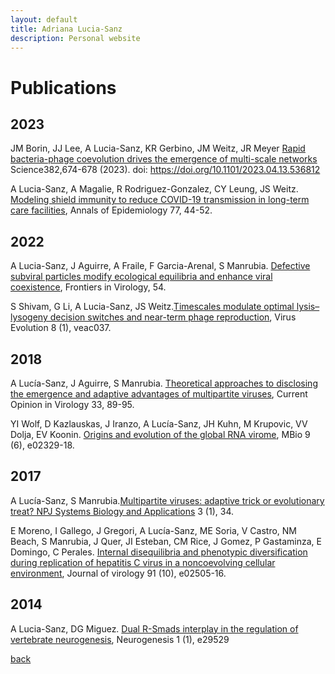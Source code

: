```yaml
---
layout: default
title: Adriana Lucia-Sanz
description: Personal website
---
```


# Publications

## 2023

JM Borin, JJ Lee, A Lucia-Sanz, KR Gerbino, JM Weitz, JR Meyer <a href="https://www.science.org/doi/10.1126/science.adi5536">Rapid bacteria-phage coevolution drives the emergence of multi-scale networks</a> Science382,674-678 (2023). doi: https://doi.org/10.1101/2023.04.13.536812 

A Lucia-Sanz, A Magalie, R Rodriguez-Gonzalez, CY Leung, JS Weitz. <a href="https://www.sciencedirect.com/science/article/pii/S104727972200268X">Modeling shield immunity to reduce COVID-19 transmission in long-term care facilities</a>, Annals of Epidemiology 77, 44-52.

## 2022

A Lucia-Sanz, J Aguirre, A Fraile, F Garcia-Arenal, S Manrubia. <a href="https://www.frontiersin.org/articles/10.3389/fviro.2022.929851/full?&utm_source=Email_to_authors_&utm_medium=Email&utm_content=T1_11.5e1_author&utm_campaign=Email_publication&field=&journalName=Frontiers_in_Virology&id=929851">Defective subviral particles modify ecological equilibria and enhance viral coexistence</a>,
Frontiers in Virology, 54.

S Shivam, G Li, A Lucia-Sanz, JS Weitz.<a href="https://academic.oup.com/ve/article/8/1/veac037/6577223">Timescales modulate optimal lysis–lysogeny decision switches and near-term phage reproduction</a>,
Virus Evolution 8 (1), veac037.

## 2018

A Lucía-Sanz, J Aguirre, S Manrubia. <a href="https://www.sciencedirect.com/science/article/pii/S1879625718300385">Theoretical approaches to disclosing the emergence and adaptive advantages of multipartite viruses</a>, Current Opinion in Virology 33, 89-95.

YI Wolf, D Kazlauskas, J Iranzo, A Lucía-Sanz, JH Kuhn, M Krupovic, VV Dolja, EV Koonin. <a href="https://journals.asm.org/doi/full/10.1128/mBio.02329-18">Origins and evolution of the global RNA virome</a>, MBio 9 (6), e02329-18.

## 2017

A Lucía-Sanz, S Manrubia.<a href="https://www.nature.com/articles/s41540-017-0035-y">Multipartite viruses: adaptive trick or evolutionary treat? NPJ Systems Biology and Applications</a> 3 (1), 34.

E Moreno, I Gallego, J Gregori, A Lucía-Sanz, ME Soria, V Castro, NM Beach, S Manrubia, J Quer, JI Esteban, CM Rice, J Gomez, P Gastaminza, E Domingo, C Perales. <a href="https://journals.asm.org/doi/full/10.1128/JVI.02505-16">Internal disequilibria and phenotypic diversification during replication of hepatitis C virus in a noncoevolving cellular environment</a>, Journal of virology 91 (10), e02505-16.

## 2014

A Lucia-Sanz, DG Miguez. <a href="https://www.tandfonline.com/doi/full/10.4161/neur.29529">Dual R-Smads interplay in the regulation of vertebrate neurogenesis</a>, Neurogenesis 1 (1), e29529

[back](./)
